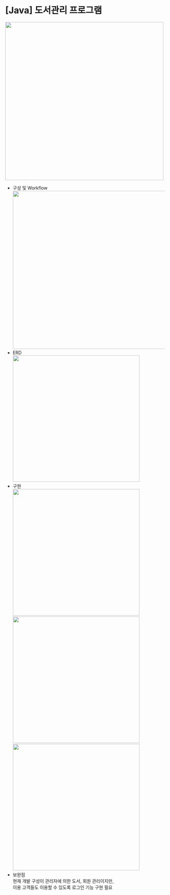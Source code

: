 
# [Java] 도서관리 프로그램

<img src="https://github.com/juyub/BookM_TTT/assets/126839881/0563ffe8-6d65-4956-a9c5-ed8988fccf5f" width="500" /> <br>
- 구성 및 Workflow <br>
<img src="https://github.com/juyub/BookM_TTT/assets/126839881/73bc7bfa-17e0-45a1-bad1-e05649500a5d" width="500" /> <br>
- ERD <br>
<img src="https://github.com/juyub/BookM_TTT/assets/126839881/81e33f9a-b9c8-4b6b-9682-e268e5b5011f" width="400" /> <br>
- 구현 <br>
<img src="https://github.com/juyub/BookM_TTT/assets/126839881/a40a4036-05db-4e3f-9f55-61b2c927768c" width="400" /> <br>
<img src="https://github.com/juyub/BookM_TTT/assets/126839881/5f01518b-bdc0-4a19-b41c-b9fc0a7170d3" width="400" /> <br>
<img src="https://github.com/juyub/BookM_TTT/assets/126839881/8b0df5c9-7755-409e-9b63-0e69dbfbeab6" width="400" /> <br>
- 보완점 <br>
현재 개발 구성이 관리자에 의한 도서, 회원 관리이지만, <br>
이용 고객들도 이용할 수 있도록 로그인 기능 구현 필요
<!--
<img src="https://github.com/juyub/BookM_TTT/assets/126839881/8370b79b-21c8-4cb7-add8-594e48696f26" width="400" /> <br>
<img src="https://github.com/juyub/BookM_TTT/assets/126839881/6992d267-90be-439f-8518-4bbb314e321d" width="400" /> <br>
<img src="https://github.com/juyub/BookM_TTT/assets/126839881/71a69d7b-0274-4516-bc1b-3e6e17b6b26e" width="400" /> <br>
<img src="https://github.com/juyub/BookM_TTT/assets/126839881/359cf93c-616f-45a9-8c04-40cd713989f7" width="400" /> <br>
-->
